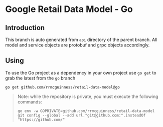 # Google Retail Data Model - Go

## Introduction

This branch is auto generated from `api` directory
of the parent branch. All model and service objects are
protobuf and grpc objects accordingly. 

## Using

To use the Go project as a dependency in your own project
use `go get` to grab the latest from the `go` branch

```shell
go get github.com/rrmcguinness/retail-data-model@go
```

> Note: while the repository is private, you must execute
> the following commands:
> ```shell
> go env -w GOPRIVATE=github.com/rrmcguinness/retail-data-model
> git config --global --add url."git@github.com:".insteadOf "https://github.com/"
> ```

